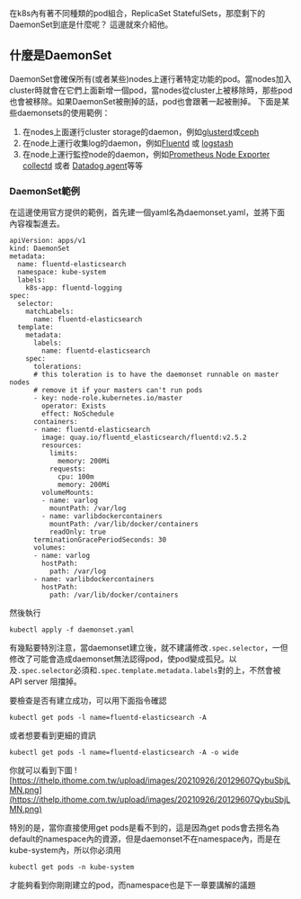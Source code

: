 在k8s內有著不同種類的pod組合，ReplicaSet StatefulSets，那麼剩下的DaemonSet到底是什麼呢？
這邊就來介紹他。
## 什麼是DaemonSet
DaemonSet會確保所有(或者某些)nodes上運行著特定功能的pod。當nodes加入cluster時就會在它們上面新增一個pod，當nodes從cluster上被移除時，那些pod也會被移除。如果DaemonSet被刪掉的話，pod也會跟著一起被刪掉。
下面是某些daemonsets的使用範例：
1. 在nodes上面運行cluster storage的daemon，例如[glusterd](https://github.com/gluster/gluster-kubernetes)或[ceph](https://docs.ceph.com/en/pacific/)
2. 在node上運行收集log的daemon，例如[Fluentd](https://www.fluentd.org/) 或 [logstash](https://www.elastic.co/logstash/)
3. 在node上運行監控node的daemon，例如[Prometheus Node Exporter](https://prometheus.io/docs/guides/node-exporter/) [collectd](https://collectd.org/) 或者 [Datadog agent](https://docs.datadoghq.com/agent/)等等

### DaemonSet範例
在這邊使用官方提供的範例，首先建一個yaml名為daemonset.yaml，並將下面內容複製進去。
```
apiVersion: apps/v1
kind: DaemonSet
metadata:
  name: fluentd-elasticsearch
  namespace: kube-system
  labels:
    k8s-app: fluentd-logging
spec:
  selector:
    matchLabels:
      name: fluentd-elasticsearch
  template:
    metadata:
      labels:
        name: fluentd-elasticsearch
    spec:
      tolerations:
      # this toleration is to have the daemonset runnable on master nodes
      # remove it if your masters can't run pods
      - key: node-role.kubernetes.io/master
        operator: Exists
        effect: NoSchedule
      containers:
      - name: fluentd-elasticsearch
        image: quay.io/fluentd_elasticsearch/fluentd:v2.5.2
        resources:
          limits:
            memory: 200Mi
          requests:
            cpu: 100m
            memory: 200Mi
        volumeMounts:
        - name: varlog
          mountPath: /var/log
        - name: varlibdockercontainers
          mountPath: /var/lib/docker/containers
          readOnly: true
      terminationGracePeriodSeconds: 30
      volumes:
      - name: varlog
        hostPath:
          path: /var/log
      - name: varlibdockercontainers
        hostPath:
          path: /var/lib/docker/containers
```

然後執行

```
kubectl apply -f daemonset.yaml
```

有幾點要特別注意，當daemonset建立後，就不建議修改`.spec.selector`，一但修改了可能會造成daemonset無法認得pod，使pod變成孤兒。以及`.spec.selector`必須和`.spec.template.metadata.labels`對的上，不然會被API server 阻擋掉。

要檢查是否有建立成功，可以用下面指令確認
```
kubectl get pods -l name=fluentd-elasticsearch -A
```
或者想要看到更細的資訊
```
kubectl get pods -l name=fluentd-elasticsearch -A -o wide
```

你就可以看到下圖
![https://ithelp.ithome.com.tw/upload/images/20210926/20129607QybuSbjLMN.png](https://ithelp.ithome.com.tw/upload/images/20210926/20129607QybuSbjLMN.png)

特別的是，當你直接使用get pods是看不到的，這是因為get pods會去撈名為default的namespace內的資源，但是daemonset不在namespace內，而是在kube-system內，所以你必須用
```
kubectl get pods -n kube-system
```
才能夠看到你剛剛建立的pod，而namespace也是下一章要講解的議題